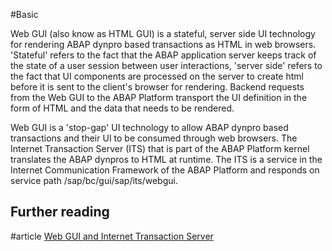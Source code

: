 #Basic 

Web GUI (also know as HTML GUI) is a stateful, server side UI technology for rendering ABAP dynpro based transactions as HTML in web browsers. 'Stateful' refers to the fact that the ABAP application server keeps track of the state of a user session between user interactions, 'server side' refers to the fact that UI components are processed on the server to create html before it is sent to the client's browser for rendering. Backend requests from the Web GUI to the ABAP Platform transport the UI definition in the form of HTML and the data that needs to be rendered.

Web GUI is a 'stop-gap' UI technology to allow ABAP dynpro based transactions and their UI to be consumed through web browsers. The Internet Transaction Server (ITS) that is part of the ABAP Platform kernel translates the ABAP dynpros to HTML at runtime. The ITS is a service in the Internet Communication Framework of the ABAP Platform and responds on service path /sap/bc/gui/sap/its/webgui.

## Further reading
#article [Web GUI and Internet Transaction Server](https://help.sap.com/docs/SUPPORT_CONTENT/uiwits/3361892170.html?locale=en-US)

